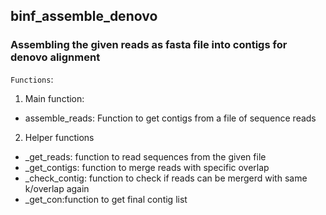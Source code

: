 ## binf_assemble_denovo

### Assembling the given reads as fasta file into contigs for denovo alignment

`Functions`:

1. Main function:
- assemble_reads: Function to get contigs from a file of sequence reads 

2. Helper functions
- _get_reads: function to read sequences from the given file
- _get_contigs: function to merge reads with specific overlap
- _check_contig: function to check if reads can be mergerd with same k/overlap again
- _get_con:function to get final contig list
